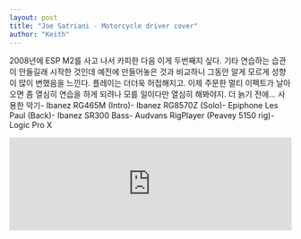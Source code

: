 ```yaml
---
layout: post
title: "Joe Satriani - Motorcycle driver cover"
author: "Keith"
---
```


2008년에 ESP M2를 사고 나서 카피한 다음 이게 두번째지 싶다. 기타 연습하는 습관이 안들길래 시작한 것인데 예전에 만들어놓은 것과 비교하니 그동안 알게 모르게 성향이 많이 변했음을 느낀다. 플레이는 더더욱 허접해지고. 이제 주문한 멀티 이펙트가 날아오면 좀 열심히 연습을 하게 되려나 모를 일이다만 열심히 해봐야지. 더 늙기 전에...
사용한 악기- Ibanez RG465M (Intro)- Ibanez RG8570Z (Solo)- Epiphone Les Paul (Back)- Ibanez SR300 Bass- Audvans RigPlayer (Peavey 5150 rig)- Logic Pro X




<iframe width="100%" height="166" scrolling="no" frameborder="no" src="https://w.soundcloud.com/player/?url=https%3A//api.soundcloud.com/tracks/249796026&amp;color=ff5500&amp;auto_play=false&amp;hide_related=false&amp;show_comments=true&amp;show_user=true&amp;show_reposts=false"></iframe>





